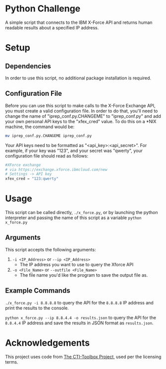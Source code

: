 # Python Challenge
A simple script that connects to the IBM X-Force API and returns human
readable results about a specified IP address.

# Setup
## Dependencies
In order to use this script, no additional package installation is
required.

## Configuration File
Before you can use this script to make calls to the X-Force
Exchange API, you must create a valid configuration file. In order to
do that, you'll need to change the name of "iprep_conf.py.CHANGEME"
to "iprep_conf.py" and add your own personal API keys to the "xfex_cred"
value. To do this on a *NIX machine, the command would be:
```bash
mv iprep_conf.py.CHANGEME iprep_conf.py
```
Your API keys need to be formatted as "<api_key>:<api_secret>". For
example, if your key was "123", and your secret was "qwerty", your
configuration file should read as follows:
```python
#XForce exchange
# via https://exchange.xforce.ibmcloud.com/new
# Settings -> API key
xfex_cred = "123:qwerty"
```

# Usage
This script can be called directly, `./x_force.py`, or by launching the
python interpreter and passing the name of this script as a variable
`python x_force.py`

## Arguments
This script accepts the following arguments:
1. `-i <IP_Address>` or `--ip <IP_Address>`
   - The IP address you want to use to query the Xforce API
2. `-o <File_Name>` or `--outfile <File_Name>`
   - The file name you'd like the program to save the output file as.

## Example Commands
`./x_force.py -i 8.8.8.8` to query the API for the `8.8.8.8` IP address
and print the results to the console.

`python x_force.py --ip 8.8.4.4 -o results.json` to query the API for
the `8.8.4.4` IP address and save the results in JSON format as
`results.json`.

# Acknowledgements
This project uses code from
[The CTI-Toolbox Project](https://github.com/johestephan/CTI-Toolbox),
used per the licensing terms.
